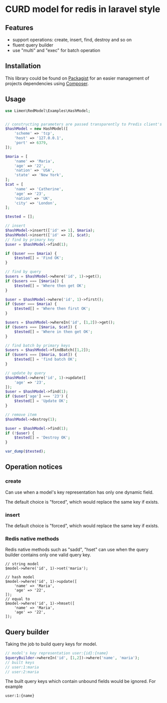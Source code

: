 # CURD model for redis in laravel style

## Features

+ support operations: create, insert, find, destroy and so on 
+ fluent query builder
+ use "multi" and "exec" for batch operation

## Installation

This library could be found on [Packagist](https://packagist.org/packages/limen/redmodel "") for an easier management of projects dependencies using [Composer](https://getcomposer.org/ "").

## Usage

```php
use Limen\RedModel\Examples\HashModel;


// constructing parameters are passed transparently to Predis client's constructor 
$hashModel = new HashModel([
    'scheme' => 'tcp',
    'host' => '127.0.0.1',
    'port' => 6379,
]);

$maria = [
    'name' => 'Maria',
    'age' => '22',
    'nation' => 'USA',
    'state' => 'New York',
];
$cat = [
    'name' => 'Catherine',
    'age' => '23',
    'nation' => 'UK',
    'city' => 'London',
];

$tested = [];

// insert
$hashModel->insert(['id' => 1], $maria);
$hashModel->insert(['id' => 2], $cat);
// find by primary key
$user = $hashModel->find(1);

if ($user === $maria) {
    $tested[] = 'Find OK';
}

// find by query
$users = $hashModel->where('id', 1)->get();
if ($users === [$maria]) {
    $tested[] = 'Where then get OK';
}

$user = $hashModel->where('id', 1)->first();
if ($user === $maria) {
    $tested[] = 'Where then first OK';
}

$users = $hashModel->whereIn('id', [1,2])->get();
if ($users === [$maria, $cat]) {
    $tested[] = 'Where in then get OK';
}

// find batch by primary keys
$users = $hashModel->findBatch([1,2]);
if ($users === [$maria, $cat]) {
    $tested[] = 'find batch OK';
}

// update by query
$hashModel->where('id', 1)->update([
    'age' => '23',
]);
$user = $hashModel->find(1);
if ($user['age'] === '23') {
    $tested[] = 'Update OK';
}

// remove item
$hashModel->destroy(1);

$user = $hashModel->find(1);
if (!$user) {
    $tested[] = 'Destroy OK';
}

var_dump($tested);
```

## Operation notices

### create

Can use when a model's key representation has only one dynamic field.

The default choice is "forced", which would replace the same key if exists.  

### insert

The default choice is "forced", which would replace the same key if exists.  

### Redis native methods

Redis native methods such as "sadd", "hset" can use when the query builder contains only one valid query key.
    
    // string model
    $model->where('id', 1)->set('maria');
    
    // hash model
    $model->where('id', 1)->update([
        'name' => 'Maria',
        'age' => '22',
    ]);
    // equal to
    $model->where('id', 1)->hmset([
        'name' => 'Maria',
        'age' => '22',
    ]);

## Query builder

Taking the job to build query keys for model.

```php
// model's key representation user:{id}:{name}
$queryBuilder->whereIn('id', [1,2])->where('name', 'maria');
// built keys
// user:1:maria
// user:2:maria
```
    
The built query keys which contain unbound fields would be ignored. For example

```
user:1:{name}
```



